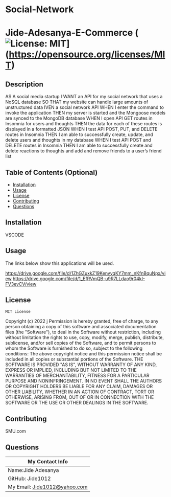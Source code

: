 # Social-Network



# Jide-Adesanya-E-Commerce (![License: MIT](https://img.shields.io/badge/License-MIT-yellow.svg)](https://opensource.org/licenses/MIT)
  ## Description
AS A social media startup
I WANT an API for my social network that uses a NoSQL database
SO THAT my website can handle large amounts of unstructured data
IVEN a social network API
WHEN I enter the command to invoke the application
THEN my server is started and the Mongoose models are synced to the MongoDB database
WHEN I open API GET routes in Insomnia for users and thoughts
THEN the data for each of these routes is displayed in a formatted JSON
WHEN I test API POST, PUT, and DELETE routes in Insomnia
THEN I am able to successfully create, update, and delete users and thoughts in my database
WHEN I test API POST and DELETE routes in Insomnia
THEN I am able to successfully create and delete reactions to thoughts and add and remove friends to a user’s friend list
  ## Table of Contents (Optional)
  - [Installation](#installation)
  - [Usage](#usage)
  - [License](#license)
  - [Contributing](#contributing)
  - [Questions](#questions)
  ## Installation
  VSCODE
  ## Usage
The links below show this applications will be used.

https://drive.google.com/file/d/1ZhGZuxkZ19KenvyqKY7mm_nKfnBquNpx/view
https://drive.google.com/file/d/1_EfRVmQB-u9R7LLdao9r04kI-FV3evCV/view


  ## License
  
    MIT License
Copyright (c) 2022 j
Permission is hereby granted, free of charge, to any person obtaining a copy
of this software and associated documentation files (the "Software"), to deal
in the Software without restriction, including without limitation the rights
to use, copy, modify, merge, publish, distribute, sublicense, and/or sell
copies of the Software, and to permit persons to whom the Software is
furnished to do so, subject to the following conditions:
The above copyright notice and this permission notice shall be included in all
copies or substantial portions of the Software.
THE SOFTWARE IS PROVIDED "AS IS", WITHOUT WARRANTY OF ANY KIND, EXPRESS OR
IMPLIED, INCLUDING BUT NOT LIMITED TO THE WARRANTIES OF MERCHANTABILITY,
FITNESS FOR A PARTICULAR PURPOSE AND NONINFRINGEMENT. IN NO EVENT SHALL THE
AUTHORS OR COPYRIGHT HOLDERS BE LIABLE FOR ANY CLAIM, DAMAGES OR OTHER
LIABILITY, WHETHER IN AN ACTION OF CONTRACT, TORT OR OTHERWISE, ARISING FROM,
OUT OF OR IN CONNECTION WITH THE SOFTWARE OR THE USE OR OTHER DEALINGS IN THE
SOFTWARE.
    
  ## Contributing
SMU.com
  
  ## Questions
  | My Contact Info|
  |----------|
  |Name:Jide Adesanya
  |GitHub: Jide1012|
  |My Email: Jide1012@yahoo.com|
